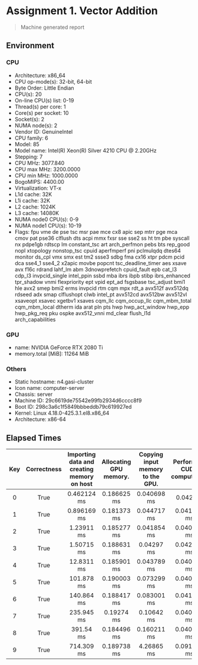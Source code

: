 # Assignment 1. Vector Addition

> Machine generated report

## Environment

### CPU

- Architecture: x86_64
- CPU op-mode(s): 32-bit, 64-bit
- Byte Order: Little Endian
- CPU(s): 20
- On-line CPU(s) list: 0-19
- Thread(s) per core: 1
- Core(s) per socket: 10
- Socket(s): 2
- NUMA node(s): 2
- Vendor ID: GenuineIntel
- CPU family: 6
- Model: 85
- Model name: Intel(R) Xeon(R) Silver 4210 CPU @ 2.20GHz
- Stepping: 7
- CPU MHz: 3077.840
- CPU max MHz: 3200.0000
- CPU min MHz: 1000.0000
- BogoMIPS: 4400.00
- Virtualization: VT-x
- L1d cache: 32K
- L1i cache: 32K
- L2 cache: 1024K
- L3 cache: 14080K
- NUMA node0 CPU(s): 0-9
- NUMA node1 CPU(s): 10-19
- Flags: fpu vme de pse tsc msr pae mce cx8 apic sep mtrr pge mca cmov pat pse36 clflush dts acpi mmx fxsr sse sse2 ss ht tm pbe syscall nx pdpe1gb rdtscp lm constant_tsc art arch_perfmon pebs bts rep_good nopl xtopology nonstop_tsc cpuid aperfmperf pni pclmulqdq dtes64 monitor ds_cpl vmx smx est tm2 ssse3 sdbg fma cx16 xtpr pdcm pcid dca sse4_1 sse4_2 x2apic movbe popcnt tsc_deadline_timer aes xsave avx f16c rdrand lahf_lm abm 3dnowprefetch cpuid_fault epb cat_l3 cdp_l3 invpcid_single intel_ppin ssbd mba ibrs ibpb stibp ibrs_enhanced tpr_shadow vnmi flexpriority ept vpid ept_ad fsgsbase tsc_adjust bmi1 hle avx2 smep bmi2 erms invpcid rtm cqm mpx rdt_a avx512f avx512dq rdseed adx smap clflushopt clwb intel_pt avx512cd avx512bw avx512vl xsaveopt xsavec xgetbv1 xsaves cqm_llc cqm_occup_llc cqm_mbm_total cqm_mbm_local dtherm ida arat pln pts hwp hwp_act_window hwp_epp hwp_pkg_req pku ospke avx512_vnni md_clear flush_l1d arch_capabilities

### GPU

- name: NVIDIA GeForce RTX 2080 Ti
- memory.total [MiB]: 11264 MiB

### Others

- Static hostname: n4.gasi-cluster
- Icon name: computer-server
- Chassis: server
- Machine ID: 29c6619de75542e99fb2934d6cccc8f9
- Boot ID: 298c3a6c1f5849bbbeddb79c619927ed
- Kernel: Linux 4.18.0-425.3.1.el8.x86_64
- Architecture: x86-64

## Elapsed Times

|Key|Correctness|Importing data and creating memory on host|Allocating GPU memory.|Copying input memory to the GPU.|Performing CUDA computation|Copying output memory to the CPU|Freeing GPU Memory|
|:-:|:-:|:-:|:-:|:-:|:-:|:-:|:-:|
|0|True|0.462124 ms|0.186625 ms|0.040698 ms|0.042 ms|0.018313 ms|0.167676 ms|
|1|True|0.896169 ms|0.181373 ms|0.044717 ms|0.041233 ms|0.017783 ms|0.161004 ms|
|2|True|1.23911 ms|0.185277 ms|0.041854 ms|0.040655 ms|0.019124 ms|0.164581 ms|
|3|True|1.50715 ms|0.188631 ms|0.04297 ms|0.042325 ms|0.019265 ms|0.165705 ms|
|4|True|12.8311 ms|0.185901 ms|0.043789 ms|0.040661 ms|0.019382 ms|0.161731 ms|
|5|True|101.878 ms|0.190003 ms|0.073299 ms|0.040056 ms|0.028338 ms|0.163939 ms|
|6|True|140.864 ms|0.188417 ms|0.083001 ms|0.041339 ms|0.031227 ms|0.165562 ms|
|7|True|235.945 ms|0.19274 ms|0.10642 ms|0.040881 ms|0.042229 ms|0.168594 ms|
|8|True|391.54 ms|0.184496 ms|0.160211 ms|0.040806 ms|0.06239 ms|0.1704 ms|
|9|True|714.309 ms|0.189738 ms|4.26865 ms|0.091104 ms|0.135777 ms|0.196487 ms|
